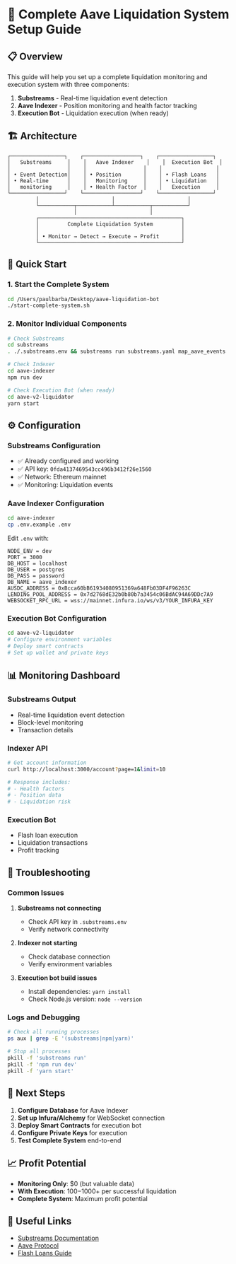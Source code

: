# 🚀 Complete Aave Liquidation System Setup Guide

## 📋 Overview

This guide will help you set up a complete liquidation monitoring and execution system with three components:

1. **Substreams** - Real-time liquidation event detection
2. **Aave Indexer** - Position monitoring and health factor tracking
3. **Execution Bot** - Liquidation execution (when ready)

## 🏗️ Architecture

```
┌─────────────────┐    ┌──────────────────┐    ┌─────────────────┐
│   Substreams     │    │   Aave Indexer    │    │  Execution Bot  │
│                  │    │                  │    │                 │
│ • Event Detection│    │ • Position       │    │ • Flash Loans   │
│ • Real-time      │    │   Monitoring     │    │ • Liquidation   │
│   monitoring     │    │ • Health Factor  │    │   Execution     │
└─────────────────┘    └──────────────────┘    └─────────────────┘
         │                       │                       │
         └───────────┬───────────┴───────────┬───────────┘
                     │                       │
         ┌─────────────────────────────────────────────┐
         │         Complete Liquidation System         │
         │                                             │
         │ • Monitor → Detect → Execute → Profit       │
         └─────────────────────────────────────────────┘
```

## 🚀 Quick Start

### 1. Start the Complete System
```bash
cd /Users/paulbarba/Desktop/aave-liquidation-bot
./start-complete-system.sh
```

### 2. Monitor Individual Components
```bash
# Check Substreams
cd substreams
. ./.substreams.env && substreams run substreams.yaml map_aave_events

# Check Indexer
cd aave-indexer
npm run dev

# Check Execution Bot (when ready)
cd aave-v2-liquidator
yarn start
```

## ⚙️ Configuration

### Substreams Configuration
- ✅ Already configured and working
- ✅ API key: `0fda4137469543cc496b3412f26e1560`
- ✅ Network: Ethereum mainnet
- ✅ Monitoring: Liquidation events

### Aave Indexer Configuration
```bash
cd aave-indexer
cp .env.example .env
```

Edit `.env` with:
```env
NODE_ENV = dev
PORT = 3000
DB_HOST = localhost
DB_USER = postgres
DB_PASS = password
DB_NAME = aave_indexer
AUSDC_ADDRESS = 0xBcca60bB61934080951369a648Fb03DF4F96263C
LENDING_POOL_ADDRESS = 0x7d2768dE32b0b80b7a3454c06BdAC94A69DDc7A9
WEBSOCKET_RPC_URL = wss://mainnet.infura.io/ws/v3/YOUR_INFURA_KEY
```

### Execution Bot Configuration
```bash
cd aave-v2-liquidator
# Configure environment variables
# Deploy smart contracts
# Set up wallet and private keys
```

## 📊 Monitoring Dashboard

### Substreams Output
- Real-time liquidation event detection
- Block-level monitoring
- Transaction details

### Indexer API
```bash
# Get account information
curl http://localhost:3000/account?page=1&limit=10

# Response includes:
# - Health factors
# - Position data
# - Liquidation risk
```

### Execution Bot
- Flash loan execution
- Liquidation transactions
- Profit tracking

## 🔧 Troubleshooting

### Common Issues

1. **Substreams not connecting**
   - Check API key in `.substreams.env`
   - Verify network connectivity

2. **Indexer not starting**
   - Check database connection
   - Verify environment variables

3. **Execution bot build issues**
   - Install dependencies: `yarn install`
   - Check Node.js version: `node --version`

### Logs and Debugging
```bash
# Check all running processes
ps aux | grep -E '(substreams|npm|yarn)'

# Stop all processes
pkill -f 'substreams run'
pkill -f 'npm run dev'
pkill -f 'yarn start'
```

## 🎯 Next Steps

1. **Configure Database** for Aave Indexer
2. **Set up Infura/Alchemy** for WebSocket connection
3. **Deploy Smart Contracts** for execution bot
4. **Configure Private Keys** for execution
5. **Test Complete System** end-to-end

## 📈 Profit Potential

- **Monitoring Only**: $0 (but valuable data)
- **With Execution**: $100-$1000+ per successful liquidation
- **Complete System**: Maximum profit potential

## 🔗 Useful Links

- [Substreams Documentation](https://docs.substreams.dev/)
- [Aave Protocol](https://aave.com/)
- [Flash Loans Guide](https://docs.aave.com/developers/guides/flash-loans) 